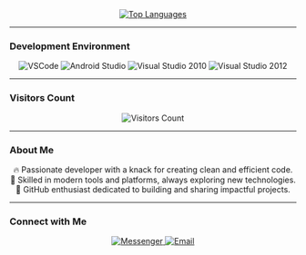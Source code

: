 <div align="center">
  <a href="https://github.com/ChadsPH">
    <img src="https://github-readme-stats.vercel.app/api/top-langs/?username=ChadsPH&layout=compact&theme=midnight-purple" alt="Top Languages" />
  </a>
</div>

---

### Development Environment  
<div align="center">
  <img src="https://img.shields.io/badge/VSCode-blue?style=for-the-badge&logo=visual-studio-code&logoColor=white" alt="VSCode" />
  <img src="https://img.shields.io/badge/Android%20Studio-black?style=for-the-badge&logo=android-studio&logoColor=white" alt="Android Studio" />
  <img src="https://img.shields.io/badge/Visual%20Studio%202010-purple?style=for-the-badge&logo=visual-studio&logoColor=white" alt="Visual Studio 2010" />
  <img src="https://img.shields.io/badge/Visual%20Studio%202012-purple?style=for-the-badge&logo=visual-studio&logoColor=white" alt="Visual Studio 2012" />
</div>

---

### Visitors Count 
<div align="center">
  <img src="https://profile-counter.glitch.me/{ChadsPH}/count.svg" alt="Visitors Count" />
</div>

---

### About Me  
<div align="center">
  <p>
    🔥 Passionate developer with a knack for creating clean and efficient code. <br/>
    🚀 Skilled in modern tools and platforms, always exploring new technologies. <br/>
    🌟 GitHub enthusiast dedicated to building and sharing impactful projects.
  </p>
</div>

---

### Connect with Me  
<div align="center">
  <a href="https://m.me/chadivannillo">
    <img src="https://img.shields.io/badge/Messenger-0084FF?style=for-the-badge&logo=messenger&logoColor=white" alt="Messenger" />
  </a>
  <a href="mailto: chadivannillo@gmail.com">
    <img src="https://img.shields.io/badge/Email-D14836?style=for-the-badge&logo=gmail&logoColor=white" alt="Email" />
  </a>
</div>
